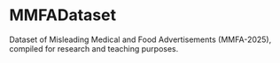 # MMFADataset
Dataset of Misleading Medical and Food Advertisements (MMFA-2025), compiled for research and teaching purposes.
